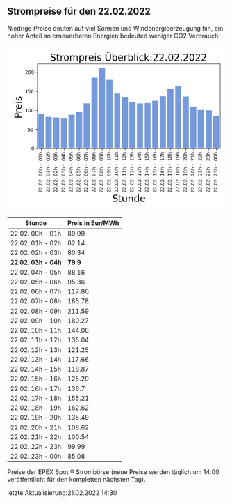 
## Strompreise für den 22.02.2022

Niedrige Preise deuten auf viel Sonnen und Windenergieerzeugung hin, ein hoher Anteil an erneuerbaren Energien bedeuted weniger CO2 Verbrauch!

![Strompreis übersicht](imgs/strompreis_uebersicht.png)

| Stunde | Preis in Eur/MWh |
|---|---|
| 22.02. 00h -  01h | 89.99 | 
| 22.02. 01h -  02h | 82.14 | 
| 22.02. 02h -  03h | 80.34 | 
| **22.02. 03h -  04h** | **79.9** | 
| 22.02. 04h -  05h | 88.16 | 
| 22.02. 05h -  06h | 95.36 | 
| 22.02. 06h -  07h | 117.86 | 
| 22.02. 07h -  08h | 185.78 | 
| 22.02. 08h -  09h | 211.59 | 
| 22.02. 09h -  10h | 180.27 | 
| 22.02. 10h -  11h | 144.08 | 
| 22.02. 11h -  12h | 135.04 | 
| 22.02. 12h -  13h | 121.25 | 
| 22.02. 13h -  14h | 117.66 | 
| 22.02. 14h -  15h | 118.87 | 
| 22.02. 15h -  16h | 125.29 | 
| 22.02. 16h -  17h | 136.7 | 
| 22.02. 17h -  18h | 155.21 | 
| 22.02. 18h -  19h | 162.62 | 
| 22.02. 19h -  20h | 135.49 | 
| 22.02. 20h -  21h | 108.62 | 
| 22.02. 21h -  22h | 100.54 | 
| 22.02. 22h -  23h | 99.99 | 
| 22.02. 23h -  00h | 85.08 | 

Preise der EPEX Spot ® Strombörse (neue Preise werden täglich um 14:00 veröffentlicht für den kompletten nächsten Tag).

letzte Aktualisierung:21.02.2022 14:30